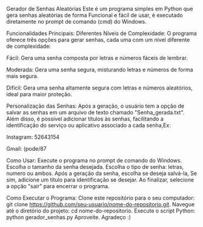 Gerador de Senhas Aleatórias
Este é um programa simples em Python que gera senhas aleatórias de forma Funcional e fácil de usar, é executado diretamente no prompt de comando (cmd) do Windows.

Funcionalidades Principais:
Diferentes Níveis de Complexidade: O programa oferece três opções para gerar senhas, cada uma com um nível diferente de complexidade:

Fácil: Gera uma senha composta por letras e números fáceis de lembrar. 

Moderada: Gera uma senha segura, misturando letras e números de forma mais segura.

Difícil: Gera uma senha altamente segura com letras e números aleatórios, ideal para maior proteção.

Personalização das Senhas: Após a geração, o usuário tem a opção de salvar as senhas em um arquivo de texto chamado "Senha_gerada.txt". Além disso, é possível adicionar títulos às senhas, facilitando a identificação do serviço ou aplicativo associado a cada senha,Ex:

Instagram: 52643154 

Gmail: (pode/87
    
Como Usar:
Execute o programa no prompt de comando do Windows.
Escolha o tamanho da senha desejada.
Escolha o tipo de senha: letras, numero ou ambos.
Após a geração da senha, escolha se deseja salvá-la, Se sim, adicione um título para identificação se desejar.
Ao finalizar, selecione a opção "sair" para encerrar o programa.

Como Executar o Programa:
Clone este repositório para o seu computador:
git clone https://github.com/seu-usuario/nome-do-repositorio.git.
Navegue até o diretório do projeto:
cd nome-do-repositorio.
Execute o script Python:
python gerador_senhas.py
Aproveite.
Agradeço :)
